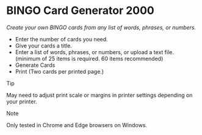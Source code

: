 # BINGO Card Generator 2000
_Create your own BINGO cards from any list of words, phrases, or numbers._

- Enter the number of cards you need.
- Give your cards a title.
- Enter a list of words, phrases, or numbers, or upload a text file. (minimum of 25 items is required. 60 items recommended)
- Generate Cards
- Print (Two cards per printed page.)

> [!TIP]
> May need to adjust print scale or margins in printer settings depending on your printer.

> [!NOTE]
> Only tested in Chrome and Edge browsers on Windows.
